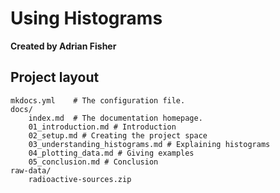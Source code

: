 # Using Histograms
**Created by Adrian Fisher**
## Project layout

    mkdocs.yml    # The configuration file.
    docs/
        index.md  # The documentation homepage.
        01_introduction.md # Introduction
        02_setup.md # Creating the project space
        03_understanding_histograms.md # Explaining histograms
        04_plotting_data.md # Giving examples
        05_conclusion.md # Conclusion
    raw-data/
        radioactive-sources.zip